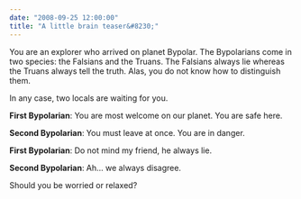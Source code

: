 ```yaml
---
date: "2008-09-25 12:00:00"
title: "A little brain teaser&#8230;"
---
```




You are an explorer who arrived on planet Bypolar. The Bypolarians come in two species: the Falsians and the Truans. The Falsians always lie whereas the Truans always tell the truth. Alas, you do not know how to distinguish them.

In any case, two locals are waiting for you. 

__First Bypolarian__: You are most welcome on our planet. You are safe here.

__Second Bypolarian__: You must leave at once. You are in danger.

__First Bypolarian__: Do not mind my friend, he always lie.

__Second Bypolarian__: Ah&hellip; we always disagree.

Should you be worried or relaxed?

